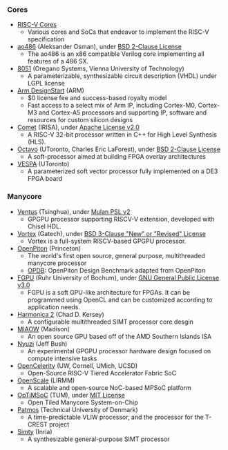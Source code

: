 ### Cores
+ [RISC-V Cores](https://riscv.org/core/)
  - Various cores and SoCs that endeavor to implement the RISC-V specification
+ [ao486](https://github.com/alfikpl/ao486) (Aleksander Osman), under [BSD 2-Clause License](https://github.com/alfikpl/ao486/blob/master/LICENSE)
  - The ao486 is an x86 compatible Verilog core implementing all features of a 486 SX.
+ [8051](https://www.oreganosystems.at/products/ip-cores/8051-ip-core) (Oregano Systems, Vienna University of Technology)
  - A parameterizable, synthesizable circuit description (VHDL) under LGPL license
+ [Arm DesignStart](https://developer.arm.com/ip-products/designstart) (ARM)
  - $0 license fee and success-based royalty model
  - Fast access to a select mix of Arm IP, including Cortex-M0, Cortex-M3 and Cortex-A5 processors and supporting IP, software and resources for custom silicon designs
+ [Comet](https://gitlab.inria.fr/srokicki/Comet) (IRISA), under [Apache License v2.0](https://gitlab.inria.fr/srokicki/Comet/-/blob/master/LICENSE)
  - A RISC-V 32-bit processor written in C++ for High Level Synthesis (HLS).
+ [Octavo](http://fpgacpu.ca/octavo/) (UToronto, Charles Eric LaForest), under [BSD 2-Clause License](https://github.com/laforest/Octavo/blob/master/LICENSE)
  - A soft-processor aimed at building FPGA overlay architectures
+ [VESPA](http://www.eecg.toronto.edu/VESPA/) (UToronto)
  - A parameterized soft vector processor fully implemented on a DE3 FPGA board

### Manycore
+ [Ventus](https://github.com/THU-DSP-LAB/ventus-gpgpu) (Tsinghua), under [Mulan PSL v2](https://github.com/THU-DSP-LAB/ventus-gpgpu/blob/master/LICENSE)
  - GPGPU processor supporting RISCV-V extension, developed with Chisel HDL.
+ [Vortex](https://github.com/vortexgpgpu/vortex) (Gatech), under [BSD 3-Clause "New" or "Revised" License](https://github.com/vortexgpgpu/vortex/blob/master/LICENSE)
  - Vortex is a full-system RISCV-based GPGPU processor.
+ [OpenPiton](https://github.com/PrincetonUniversity/openpiton) (Princeton)
  - The world's first open source, general purpose, multithreaded manycore processor
  - [OPDB](https://github.com/PrincetonUniversity/OPDB): OpenPiton Design Benchmark adapted from OpenPiton
+ [FGPU](https://github.com/malkadi/FGPU) (Ruhr University of Bochum), under [GNU General Public License v3.0](https://github.com/malkadi/FGPU/blob/master/LICENSE)
  - FGPU is a soft GPU-like architecture for FPGAs. It can be programmed using OpenCL and can be customized according to application needs.
+ [Harmonica 2](https://github.com/cdkersey/harmonica2) (Chad D. Kersey)
  - A configurable multithreaded SIMT processor core desgin
+ [MIAOW](https://github.com/VerticalResearchGroup/miaow) (Madison)
  - An open source GPU based off of the AMD Southern Islands ISA
+ [Nyuzi](https://github.com/jbush001/NyuziProcessor) (Jeff Bush)
  - An experimental GPGPU processor hardware design focused on compute intensive tasks
+ [OpenCelerity](http://opencelerity.org/) (UW, Cornell, UMich, UCSD)
  - Open-Source RISC-V Tiered Accelerator Fabric SoC
+ [OpenScale](http://www.lirmm.fr/ADAC/?page_id=102) (LIRMM)
  - A scalable and open-source NoC-based MPSoC platform
+ [OpTiMSoC](https://github.com/optimsoc/optimsoc) (TUM), under [MIT License](https://github.com/optimsoc/optimsoc/blob/master/COPYING)
  - Open Tiled Manycore System-on-Chip
+ [Patmos](https://github.com/t-crest/patmos) (Technical University of Denmark)
  - A time-predictable VLIW processor, and the processor for the T-CREST project 
+ [Simty](https://gforge.inria.fr/scm/?group_id=8062) (Inria)
  - A synthesizable general-purpose SIMT processor
